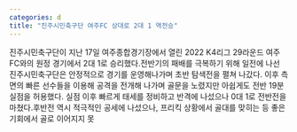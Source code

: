 ```yaml
---
categories: d
title: "진주시민축구단 여주FC 상대로 2대 1 역전승"
---
```

진주시민축구단이 지난 17일 여주종합경기장에서 열린 2022 K4리그 29라운드 여주FC와의 원정 경기에서 2대 1로 승리했다.전반기의 패배를 극복하기 위해 일전에 나선 진주시민축구단은 안정적으로 경기를 운영해나가며 초반 탐색전을 펼쳐 나갔다. 이후 측면의 빠른 선수들을 이용해 공격을 전개해 나가며 골문을 노렸지만 아쉽게도 전반 19분 실점을 허용했다. 실점 이후 빠르게 태세를 정비하고 반격에 나섰으나 0대 1로 전반전을 마쳤다.후반전 역시 적극적인 공세에 나섰으나, 프리킥 상황에서 골대를 맞히는 등 좋은 기회에서 골로 이어지지 못